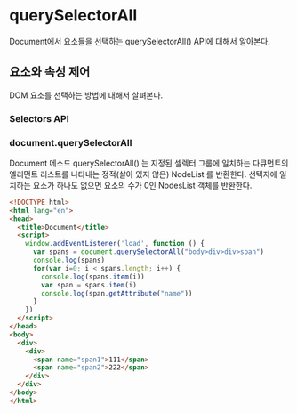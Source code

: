 # querySelectorAll

Document에서 요소들을 선택하는 querySelectorAll() API에 대해서 알아본다.

## 요소와 속성 제어

DOM 요소를 선택하는 방법에 대해서 살펴본다.

### Selectors API

### document.querySelectorAll

Document 메소드 querySelectorAll() 는 지정된 셀렉터 그룹에 일치하는 다큐먼트의 엘리먼트 리스트를 나타내는 정적(살아 있지 않은) NodeList 를 반환한다. 선택자에 일치하는 요소가 하나도 없으면 요소의 수가 0인 NodesList 객체를 반환한다.

```html
<!DOCTYPE html>
<html lang="en">
<head>
  <title>Document</title>
  <script>
    window.addEventListener('load', function () {
      var spans = document.querySelectorAll("body>div>div>span")
      console.log(spans)
      for(var i=0; i < spans.length; i++) {
        console.log(spans.item(i))
        var span = spans.item(i)
        console.log(span.getAttribute("name"))
      }
    })
  </script>
</head>
<body>
  <div>
    <div>
      <span name="span1">111</span>
      <span name="span2">222</span>
    </div>
  </div>
</body>
</html>
```
